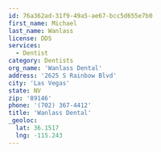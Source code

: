 ```yaml
---
id: 76a362ad-31f9-49a5-ae67-bcc5d655e7b0
first_name: Michael
last_name: Wanlass
license: DDS
services:
  - Dentist
category: Dentists
org_name: 'Wanlass Dental'
address: '2625 S Rainbow Blvd'
city: 'Las Vegas'
state: NV
zip: '89146'
phone: '(702) 367-4412'
title: 'Wanlass Dental'
_geoloc:
  lat: 36.1517
  lng: -115.243
---
```

